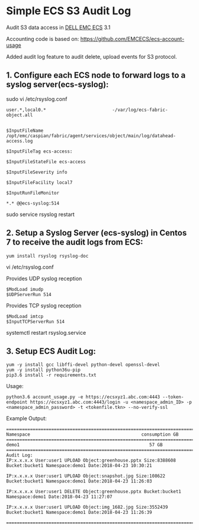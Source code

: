 # Simple ECS S3 Audit Log
Audit S3 data access in [DELL EMC ECS](https://www.dellemc.com/en-us/storage/ecs/index.htm) 3.1

Accounting code is based on:
https://github.com/EMCECS/ecs-account-usage

Added audit log feature to audit delete, upload events for S3 protocol.

## 1. Configure each ECS node to forward logs to a syslog server(ecs-syslog):

sudo vi /etc/rsyslog.conf

	user.*,local0.*                         -/var/log/ecs-fabric-object.all


	$InputFileName /opt/emc/caspian/fabric/agent/services/object/main/log/datahead-access.log

	$InputFileTag ecs-access:

	$InputFileStateFile ecs-access

	$InputFileSeverity info

	$InputFileFacility local7

	$InputRunFileMonitor

	*.* @@ecs-syslog:514


sudo service rsyslog restart


## 2. Setup a Syslog Server (ecs-syslog) in Centos 7 to receive the audit logs from ECS:

	yum install rsyslog rsyslog-doc

vi /etc/rsyslog.conf


Provides UDP syslog reception

	$ModLoad imudp
	$UDPServerRun 514

 
Provides TCP syslog reception

	$ModLoad imtcp
	$InputTCPServerRun 514

systemctl restart rsyslog.service

## 3. Setup ECS Audit Log:

	yum -y install gcc libffi-devel python-devel openssl-devel
	yum -y install python36u-pip
	pip3.6 install -r requirements.txt

Usage:

	python3.6 account_usage.py -e https://ecsxyz1.abc.com:4443 --token-endpoint https://ecsxyz1.abc.com:4443/login -u <namespace_admin_ID> -p <namespace_admin_password> -t <tokenfile.tkn> --no-verify-ssl

Example Output:

	========================================================================
	Namespace                                          consumption GB
	========================================================================
	demo1                                                 57 GB
	========================================================================
	Audit Log:
	IP:x.x.x.x User:user1 UPLOAD Object:greenhouse.pptx Size:8388608 Bucket:bucket1 Namespace:demo1 Date:2018-04-23 10:30:21

	IP:x.x.x.x User:user1 UPLOAD Object:snapshot.jpg Size:108622 Bucket:bucket1 Namespace:demo1 Date:2018-04-23 11:26:03

	IP:x.x.x.x User:user1 DELETE Object:greenhouse.pptx Bucket:bucket1 Namespace:demo1 Date:2018-04-23 11:27:07

	IP:x.x.x.x User:user1 UPLOAD Object:img_1682.jpg Size:3552439 Bucket:bucket1 Namespace:demo1 Date:2018-04-23 11:26:39

	========================================================================

